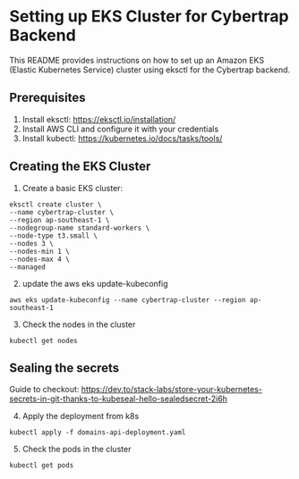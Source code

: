 # Setting up EKS Cluster for Cybertrap Backend

This README provides instructions on how to set up an Amazon EKS (Elastic Kubernetes Service) cluster using eksctl for the Cybertrap backend.

## Prerequisites

1. Install eksctl: https://eksctl.io/installation/
2. Install AWS CLI and configure it with your credentials
3. Install kubectl: https://kubernetes.io/docs/tasks/tools/

## Creating the EKS Cluster

1. Create a basic EKS cluster:

```
eksctl create cluster \
--name cybertrap-cluster \
--region ap-southeast-1 \
--nodegroup-name standard-workers \
--node-type t3.small \
--nodes 3 \
--nodes-min 1 \
--nodes-max 4 \
--managed
```

2. update the aws eks update-kubeconfig

```
aws eks update-kubeconfig --name cybertrap-cluster --region ap-southeast-1
```

3. Check the nodes in the cluster

```
kubectl get nodes
```

## Sealing the secrets

Guide to checkout:
https://dev.to/stack-labs/store-your-kubernetes-secrets-in-git-thanks-to-kubeseal-hello-sealedsecret-2i6h


4. Apply the deployment from k8s

```
kubectl apply -f domains-api-deployment.yaml
```

5. Check the pods in the cluster

```
kubectl get pods
```

